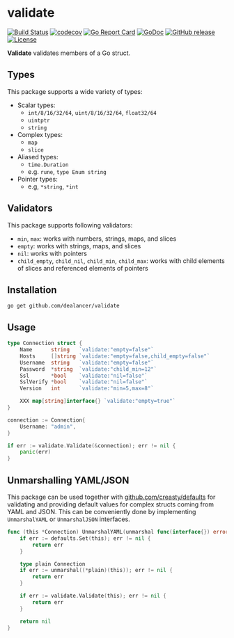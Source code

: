 # validate
[![Build Status](https://travis-ci.org/dealancer/validate.svg?branch=master)](https://travis-ci.org/dealancer/validate)
[![codecov](https://codecov.io/gh/dealancer/validate/branch/master/graph/badge.svg)](https://codecov.io/gh/dealancer/validate)
[![Go Report Card](https://goreportcard.com/badge/github.com/dealancer/validate)](https://goreportcard.com/report/github.com/dealancer/validate)
[![GoDoc](https://godoc.org/github.com/dealancer/validate?status.svg)](https://godoc.org/github.com/dealancer/validate)
[![GitHub release](https://img.shields.io/github/release/dealancer/validate.svg)](https://github.com/dealancer/validate/releases)
[![License](https://img.shields.io/github/license/dealancer/validate.svg)](./LICENSE)

**Validate** validates members of a Go struct.

## Types

This package supports a wide variety of types:

* Scalar types:
  * `int/8/16/32/64`, `uint/8/16/32/64`, `float32/64`
  * `uintptr`
  * `string`
* Complex types:
  * `map`
  * `slice`
* Aliased types:
  * `time.Duration`
  * e.g. `rune`, `type Enum string`
* Pointer types:
  * e.g, `*string`, `*int`
  
## Validators

This package supports following validators:

* `min`, `max`: works with numbers, strings, maps, and slices
* `empty`: works with strings, maps, and slices
* `nil`: works with pointers
* `child_empty`, `child_nil`, `child_min`, `child_max`: works with child elements of slices and referenced elements of pointers

## Installation

```
go get github.com/dealancer/validate
```

## Usage

```go
type Connection struct {
	Name      string   `validate:"empty=false"`
	Hosts     []string `validate:"empty=false,child_empty=false"`
	Username  string   `validate:"empty=false"`
	Password  *string  `validate:"child_min=12"`
	Ssl       *bool    `validate:"nil=false"`
	SslVerify *bool    `validate:"nil=false"`
	Version   int      `validate:"min=5,max=8"`

	XXX map[string]interface{} `validate:"empty=true"`
}
```

```go
connection := Connection{
	Username: "admin",
}

if err := validate.Validate(&connection); err != nil {
	panic(err)
}
```

## Unmarshalling YAML/JSON

This package can be used together with [github.com/creasty/defaults](http://github.com/creasty/defaults) for validating and providing default values for complex structs coming from YAML and JSON. This can be conveniently done by implementing `UnmarshalYAML` or `UnmarshalJSON` interfaces.

```go
func (this *Connection) UnmarshalYAML(unmarshal func(interface{}) error) error {
	if err := defaults.Set(this); err != nil {
		return err
	}

	type plain Connection
	if err := unmarshal((*plain)(this)); err != nil {
		return err
	}

	if err := validate.Validate(this); err != nil {
		return err
	}

	return nil
}
```
